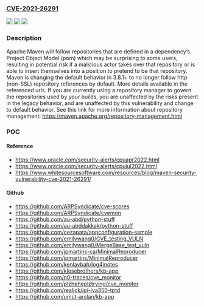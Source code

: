### [CVE-2021-26291](https://cve.mitre.org/cgi-bin/cvename.cgi?name=CVE-2021-26291)
![](https://img.shields.io/static/v1?label=Product&message=Apache%20Maven&color=blue)
![](https://img.shields.io/static/v1?label=Version&message=Apache%20Maven%3C%3D%203.8.1%20&color=brighgreen)
![](https://img.shields.io/static/v1?label=Vulnerability&message=Unexpected%20Behavior&color=brighgreen)

### Description

Apache Maven will follow repositories that are defined in a dependency’s Project Object Model (pom) which may be surprising to some users, resulting in potential risk if a malicious actor takes over that repository or is able to insert themselves into a position to pretend to be that repository. Maven is changing the default behavior in 3.8.1+ to no longer follow http (non-SSL) repository references by default. More details available in the referenced urls. If you are currently using a repository manager to govern the repositories used by your builds, you are unaffected by the risks present in the legacy behavior, and are unaffected by this vulnerability and change to default behavior. See this link for more information about repository management: https://maven.apache.org/repository-management.html

### POC

#### Reference
- https://www.oracle.com/security-alerts/cpuapr2022.html
- https://www.oracle.com/security-alerts/cpujul2022.html
- https://www.whitesourcesoftware.com/resources/blog/maven-security-vulnerability-cve-2021-26291/

#### Github
- https://github.com/ARPSyndicate/cve-scores
- https://github.com/ARPSyndicate/cvemon
- https://github.com/au-abd/python-stuff
- https://github.com/au-abddakkak/python-stuff
- https://github.com/cezapata/appconfiguration-sample
- https://github.com/emilywang0/CVE_testing_VULN
- https://github.com/emilywang0/MergeBase_test_vuln
- https://github.com/jpmartins-ca/MinimalReproducer
- https://github.com/jpmartins/MinimalReproducer
- https://github.com/kenlavbah/log4jnotes
- https://github.com/klosebrothers/kb-app
- https://github.com/n0-traces/cve_monitor
- https://github.com/plzheheplztrying/cve_monitor
- https://github.com/realjck/ipi-jva350-tptd
- https://github.com/umut-arslan/kb-app

